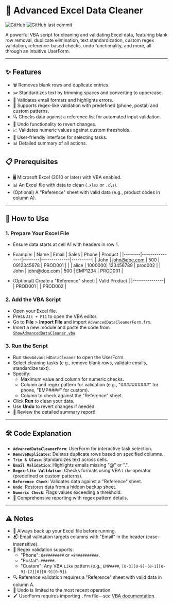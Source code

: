 # 🧹 Advanced Excel Data Cleaner

![GitHub](https://img.shields.io/badge/license-MIT-blue.svg) ![GitHub last commit](https://img.shields.io/github/last-commit/hhai93/Advanced-Excel-Data-Cleaner)

A powerful VBA script for cleaning and validating Excel data, featuring blank row removal, duplicate elimination, text standardization, custom regex validation, reference-based checks, undo functionality, and more, all through an intuitive UserForm.

---

## ✨ Features
- 🗑️ Removes blank rows and duplicate entries.
- ✂️ Standardizes text by trimming spaces and converting to uppercase.
- 📧 Validates email formats and highlights errors.
- 📱 Supports regex-like validation with predefined (phone, postal) and custom patterns.
- 🔍 Checks data against a reference list for automated input validation.
- 🔄 Undo functionality to revert changes.
- 📈 Validates numeric values against custom thresholds.
- 🎨 User-friendly interface for selecting tasks.
- 📊 Detailed summary of all actions.

## 📋 Prerequisites
- 🖥️ Microsoft Excel (2010 or later) with VBA enabled.
- 📊 An Excel file with data to clean (`.xlsx` or `.xls`).
- (Optional) A "Reference" sheet with valid data (e.g., product codes in column A).

---

## 🚀 How to Use

### 1. Prepare Your Excel File
- Ensure data starts at cell A1 with headers in row 1.
- Example:
  | Name   | Email          | Sales  | Phone        | Product  |
  |--------|----------------|--------|--------------|----------|
  | John   | john@doe.com   | 500    | 0912345678   | PROD001  |
  |        | alice          | 1000000| 123456789    | prod002  |
  | John   | john@doe.com   | 500    | EMP1234      | PROD001  |

- (Optional) Create a "Reference" sheet:
  | Valid Product |
  |---------------|
  | PROD001       |
  | PROD002       |

### 2. Add the VBA Script
- Open your Excel file.
- Press `Alt + F11` to open the VBA editor.
- Go to **File** > **Import File** and import `AdvancedDataCleanerForm.frm`.
- Insert a new module and paste the code from [`ShowAdvancedDataCleaner.vba`](ShowAdvancedDataCleaner.vba).

### 3. Run the Script
- Run `ShowAdvancedDataCleaner` to open the UserForm.
- Select cleaning tasks (e.g., remove blank rows, validate emails, standardize text).
- Specify:
  - Maximum value and column for numeric checks.
  - Column and regex pattern for validation (e.g., "0#########" for phone, "EMP####" for custom).
  - Column to check against the "Reference" sheet.
- Click **Run** to clean your data.
- Use **Undo** to revert changes if needed.
- 🎉 Review the detailed summary report!

---

## 🛠️ Code Explanation
- **`AdvancedDataCleanerForm`**: UserForm for interactive task selection.
- **`RemoveDuplicates`**: Deletes duplicate rows based on specified columns.
- **`Trim & UCase`**: Standardizes text across cells.
- **`Email Validation`**: Highlights emails missing "@" or ".".
- **`Regex-like Validation`**: Checks formats using VBA `Like` operator (predefined or custom patterns).
- **`Reference Check`**: Validates data against a "Reference" sheet.
- **`Undo`**: Restores data from a hidden backup sheet.
- **`Numeric Check`**: Flags values exceeding a threshold.
- 🔄 Comprehensive reporting with regex pattern details.

---

## ⚠️ Notes
- 💾 Always back up your Excel file before running.
- 📬 Email validation targets columns with "Email" in the header (case-insensitive).
- 📱 Regex validation supports:
  - "Phone": `0#########` or `+84#########`.
  - "Postal": `######`.
  - "Custom": Any VBA `Like` pattern (e.g., `EMP####`, `[0-3][0-9]-[0-1][0-9]-[2][0][0-9][0-9]`).
- 🔍 Reference validation requires a "Reference" sheet with valid data in column A.
- 🔄 Undo is limited to the most recent operation.
- 🖌️ UserForm requires importing `.frm` file—see [VBA documentation](https://docs.microsoft.com/en-us/office/vba).
